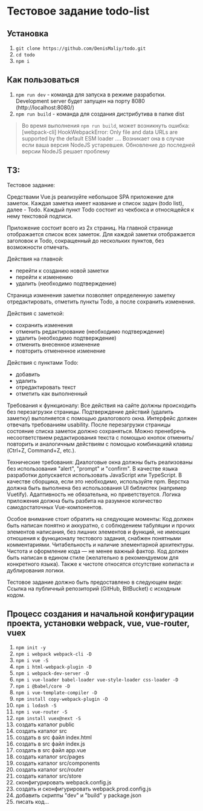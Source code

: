 Тестовое задание todo-list
============================================================================================

Установка
--------------------------------------------------------------------------------------------
1. `git clone https://github.com/DenisMaliy/todo.git`
2. `cd todo`
3. `npm i`

Как пользоваться
--------------------------------------------------------------------------------------------
1. `npm run dev`    - команда для запуска в режиме разработки.
   Development server будет запущен на порту 8080 (http://localhost:8080/)
2. `npm run build`  - команда для создания дистрибутива в папке dist

>  Во время выполнения `npm run build`, может возникнуть ошибка:
>  [webpack-cli] HookWebpackError: Only file and data URLs are supported by the default ESM loader ....
>  Возникает она в случае если ваша версия NodeJS устаревшея. Обновление до последней версии NodeJS решает проблему

ТЗ:
--------------------------------------------------------------------------------------------
Тестовое задание:

Средствами Vue.js реализуйте небольшое SPA приложение для заметок.
Каждая заметка имеет название и список задач (todo list), далее - Todo. Каждый пункт Todo состоит из чекбокса и относящейся к нему текстовой подписи.

Приложение состоит всего из 2х страниц.
На главной странице отображается список всех заметок. Для каждой заметки отображается заголовок и Todo, сокращенный до нескольких пунктов, без возможности отмечать.

Действия на главной:
  - перейти к созданию новой заметки
  - перейти к изменению
  - удалить (необходимо подтверждение)

Страница изменения заметки позволяет определенную заметку отредактировать, отметить пункты Todo, а после сохранить изменения.

Действия с заметкой:
  - сохранить изменения
  - отменить редактирование (необходимо подтверждение)
  - удалить (необходимо подтверждение)
  - отменить внесенное изменение
  - повторить отмененное изменение

Действия с пунктами Todo:
  - добавить
  - удалить
  - отредактировать текст
  - отметить как выполненный

Требования к функционалу:
Все действия на сайте должны происходить без перезагрузки страницы.
Подтверждение действий (удалить заметку) выполняется с помощью диалогового окна.
Интерфейс должен отвечать требованиям usability.
После перезагрузки страницы состояние списка заметок должно сохраняться.
Можно пренебречь несоответствием редактирования текста с помощью кнопок отменить/повторить и аналогичным действиям с помощью комбинацияй клавиш (Ctrl+Z, Command+Z, etc.).

Технические требования:
Диалоговые окна должны быть реализованы без использования "alert", "prompt" и "confirm".
В качестве языка разработки допускается использовать JavaScript или TypeScript.
В качестве сборщика, если это необходимо, используйте npm.
Верстка должна быть выполнена без использования UI библиотек (например Vuetify).
Адаптивность не обязательна, но приветствуется.
Логика приложения должна быть разбита на разумное количество самодостаточных Vue-компонентов.

Особое внимание стоит обратить на следующие моменты:
Код должен быть написан понятно и аккуратно, с соблюдением табуляции и прочих элементов написания, без лишних элементов и функций, не имеющих отношения к функционалу тестового задания, снабжен понятными комментариями.
Читабельность и наличие элементарной архитектуры.
Чистота и оформление кода — не менее важный фактор. Код должен быть написан в едином стиле (желательно в рекомендуемом для конкретного языка). Также к чистоте относятся отсутствие копипаста и дублирования логики.

Тестовое задание должно быть предоставлено в следующем виде:
Ссылка на публичный репозиторий (GitHub, BitBucket) с исходным кодом.




Процесс создания и начальной конфигурации проекта, установки webpack, vue, vue-router, vuex
--------------------------------------------------------------------------------------------
1. `npm init -y`
2. `npm i webpack webpack-cli -D`
3. `npm i vue -S`
4. `npm i html-webpack-plugin -D`
5. `npm i webpack-dev-server -D`
6. `npm i vue-loader babel-loader vue-style-loader css-loader -D`
7. `npm i @babel/core -D`
8. `npm i vue-template-compiler -D`
9. `npm install copy-webpack-plugin -D`
10. `npm i lodash -S`
11. `npm i vue-router -S`
12. `npm install vuex@next -S`
13. создать каталог public
14. создать каталог src
15. создать в src файл index.html
16. создать в src файл index.js
17. создать в src файл app.vue
18. создать каталог src/pages
19. создать каталог src/components
20. создать каталог src/router
21. создать каталог src/store
22. сконфигурировать webpack.config.js
23. создать и сконфигурировать webpack.prod.config.js
24. добавить скрипты "dev" и "build" у package.json
25. писать код...